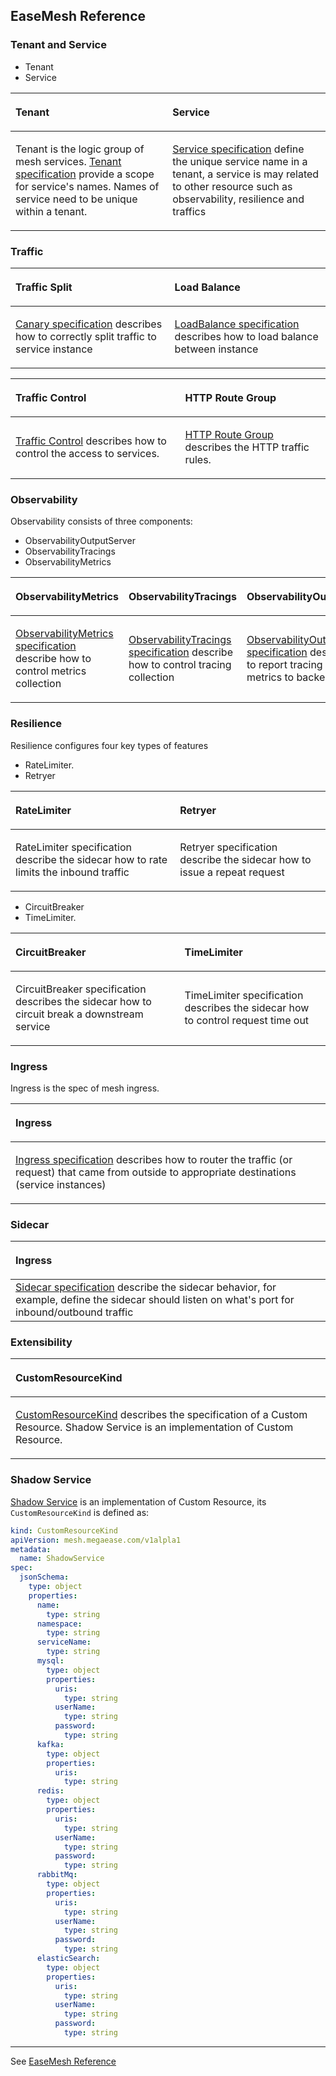 ## EaseMesh Reference


### Tenant and Service

- Tenant
- Service

| <p align="left">Tenant</p> | <p align="left">Service</p> |
|-|-|
|<p align="left">Tenant is the logic group of mesh services. [Tenant specification](https://github.com/megaease/easemesh-api/blob/master/v1alpha1/meshmodel.md#easemesh.v1alpha1.Tenant) provide a scope for service's names. Names of service need to be unique within a tenant.</p>|<p align="left">[Service specification]() define the unique service name in a tenant, a service is may related to other resource such as observability, resilience and traffics</p>|


### Traffic

| <p align="left">Traffic Split</p> | <p align="left">Load Balance </p>|
|-|-|
| <p>[Canary specification](https://github.com/megaease/easemesh-api/blob/master/v1alpha1/meshmodel.md#easemesh.v1alpha1.Canary)  describes how to correctly split traffic to service instance</p>|<p> [LoadBalance specification](https://github.com/megaease/easemesh-api/blob/master/v1alpha1/meshmodel.md#easemesh.v1alpha1.LoadBalance) describes how to load balance between instance</p> |

| <p align="left">Traffic Control</p> | <p align="left">HTTP Route Group </p> |
|-|-|
| <p>[Traffic Control](https://github.com/megaease/easemesh-api/blob/master/v1alpha1/meshmodel.md#easemesh.v1alpha1.TrafficTarget) describes how to control the access to services.</p> |<p>[HTTP Route Group](https://github.com/megaease/easemesh-api/blob/main/v1alpha1/meshmodel.md#easemesh.v1alpha1.HTTPRouteGroup) describes the HTTP traffic rules.</p>|

### Observability

Observability consists of three components:
- ObservabilityOutputServer
- ObservabilityTracings
- ObservabilityMetrics

|<p align="left">ObservabilityMetrics</p>|<p align="left">ObservabilityTracings</p>|<p align="left">ObservabilityOutputServer</p>|
|-|-|-|
|<p align="left">[ObservabilityMetrics specification](https://github.com/megaease/easemesh-api/blob/master/v1alpha1/meshmodel.md#easemesh.v1alpha1.ObservabilityMetrics) describe how to control metrics collection</p>|<p align="left">[ObservabilityTracings specification](https://github.com/megaease/easemesh-api/blob/master/v1alpha1/meshmodel.md#easemesh.v1alpha1.ObservabilityTracings) describe how to control tracing collection</p>|<p align="left">[ObservabilityOutputServer specification](https://github.com/megaease/easemesh-api/blob/master/v1alpha1/meshmodel.md#easemesh.v1alpha1.ObservabilityOutputServer) describe how to report tracing and metrics to backend</p>| 



### Resilience

Resilience configures four key types of features
- RateLimiter.
- Retryer 

|<p align="left">RateLimiter</p>|<p align="left">Retryer</p>|
|-|-|
|<p align="left">RateLimiter specification describe the sidecar how to rate limits the inbound traffic</p>|<p align="left">Retryer specification describe the sidecar how to issue a repeat request </p>|

- CircuitBreaker
- TimeLimiter.

|<p align="left">CircuitBreaker</p>|<p align="left">TimeLimiter</p>|
|-|-|
|<p align="left">CircuitBreaker specification describes the sidecar how to circuit break a downstream service</p>|<p align="left">TimeLimiter specification describes the sidecar how to control request time out </p>|


### Ingress
Ingress is the spec of mesh ingress.

|<p align="left">Ingress </p>|
|-|
|<p align="left">[Ingress specification](https://github.com/megaease/easemesh-api/blob/master/v1alpha1/meshmodel.md#ingress) describes how to router the traffic (or request) that came from outside to appropriate destinations (service instances) <br /></p>|

### Sidecar

|<p align="left">Ingress </p>|
|-|
|[Sidecar specification]() describe the sidecar behavior, for example, define the sidecar should listen on what's port for inbound/outbound traffic|

### Extensibility

|<p align="left">CustomResourceKind</p>|
|-|
|<p align="left">[CustomResourceKind](https://github.com/megaease/easemesh-api/blob/main/v1alpha1/meshmodel.md#easemesh.v1alpha1.CustomResourceKind) describes the specification of a Custom Resource. Shadow Service is an implementation of Custom Resource.</p>|


### Shadow Service

[Shadow Service](./shadow-service-manual.md) is an implementation of Custom Resource, its `CustomResourceKind` is defined as:

```yaml
kind: CustomResourceKind
apiVersion: mesh.megaease.com/v1alpla1
metadata:
  name: ShadowService
spec:
  jsonSchema:
    type: object
    properties:
      name:
        type: string
      namespace:
        type: string
      serviceName:
        type: string
      mysql:
        type: object
        properties:
          uris:
            type: string
          userName:
            type: string
          password:
            type: string
      kafka:
        type: object
        properties:
          uris:
            type: string
      redis:
        type: object
        properties:
          uris:
            type: string
          userName:
            type: string
          password:
            type: string
      rabbitMq:
        type: object
        properties:
          uris:
            type: string
          userName:
            type: string
          password:
            type: string
      elasticSearch:
        type: object
        properties:
          uris:
            type: string
          userName:
            type: string
          password:
            type: string
```

---
See [EaseMesh Reference](https://github.com/megaease/easemesh-api/blob/master/v1alpha1/meshmodel.md#easemesh.v1alpha1.Service)